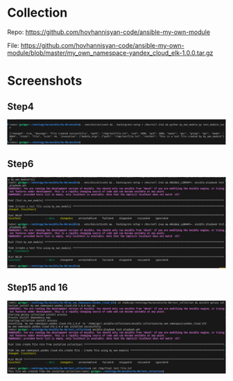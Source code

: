 # Collection

Repo: https://github.com/hovhannisyan-code/ansible-my-own-module

File: https://github.com/hovhannisyan-code/ansible-my-own-module/blob/master/my_own_namespace-yandex_cloud_elk-1.0.0.tar.gz

# Screenshots
## Step4
![Step 4](https://github.com/hovhannisyan-code/08-ansible-06-module/blob/master/screenshots/step4.png)
## Step6
![Step 6](https://github.com/hovhannisyan-code/08-ansible-06-module/blob/master/screenshots/step6.png)
## Step15 and 16
![Step 15 and 16](https://github.com/hovhannisyan-code/08-ansible-06-module/blob/master/screenshots/step15_16.png)